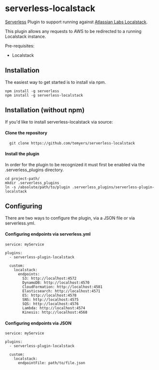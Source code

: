 # serverless-localstack
[Serverless](https://serverless.com/) Plugin to support running against [Atlassian Labs Localstack](https://github.com/atlassian/localstack).

This plugin allows any requests to AWS to be redirected to a running Localstack instance.

Pre-requisites:
* Localstack

## Installation

The easiest way to get started is to install via npm.

    npm install -g serverless
    npm install -g serverless-localstack

## Installation (without npm)

If you'd like to install serverless-localstack via source:

#### Clone the repository
      git clone https://github.com/temyers/serverless-localstack

#### Install the plugin

In order for the plugin to be recognized it must first be enabled via the .serverless_plugins directory.

```
cd project-path/
mkdir .serverless_plugins
ln -s /absolute/path/to/plugin .serverless_plugins/serverless-plugin-localstack
```

## Configuring

There are two ways to configure the plugin, via a JSON file or via serverless.yml.

#### Configuring endpoints via serverless.yml

```
service: myService

plugins:
  - serverless-plugin-localstack

  custom:
    localstack:
      endpoints:
        S3: http://localhost:4572
        DynamoDB: http://localhost:4570
        CloudFormation: http://localhost:4581
        Elasticsearch: http://localhost:4571
        ES: http://localhost:4578
        SNS: http://localhost:4575
        SQS: http://localhost:4576
        Lambda: http://localhost:4574
        Kinesis: http://localhost:4568
```

#### Configuring endpoints via JSON

```
service: myService

plugins:
  - serverless-plugin-localstack

  custom:
    localstack:
      endpointFile: path/to/file.json
```
